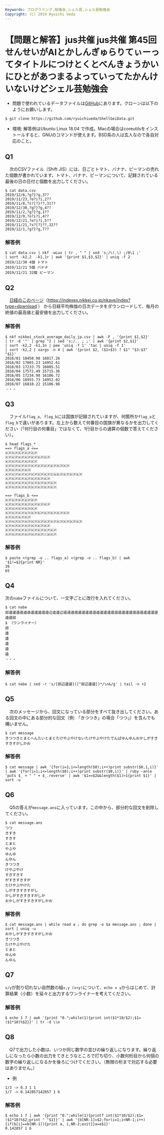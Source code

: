 ```yaml
---
Keywords: プログラミング,勉強会,シェル芸,シェル芸勉強会
Copyright: (C) 2019 Ryuichi Ueda
---
```


# 【問題と解答】jus共催 jus共催 第45回せんせいがAIとかしんぎゅらりてぃーってタイトルにつけとくとべんきょうかいにひとがあつまるよっていってたかんけいないけどシェル芸勉強会

* 問題で使われているデータファイルは[GitHub](https://github.com/ryuichiueda/ShellGeiData/tree/master/vol.45)にあります。クローンは以下のようにお願いします。

```bash
$ git clone https://github.com/ryuichiueda/ShellGeiData.git
```


* 環境: 解答例はUbuntu Linux 18.04 で作成。Macの場合はcoreutilsをインストールすると、GNUのコマンドが使えます。BSD系の人は玄人なので各自対応のこと。

## Q1

　次のCSVファイル（Shift JIS）には、日ごとトマト、バナナ、ピーマンの売れた個数が書かれています。トマト、バナナ、ピーマンについて、記録されている最後の日の日付と個数を出力してください。

```
$ cat data.csv
2019/12/6,?g?}?g,3??
2019/11/23,?o?i?i,2??
2019/11/8,?s?[?}??,31??
2019/12/30,?g?}?g,4??
2019/11/2,?g?}?g,1??
2019/12/9,?o?i?i,4??
2019/12/21,?o?i?i,5??
2019/11/21,?s?[?}??,32??
2019/12/1,?g?}?g,7??
```


### 解答例

```
$ cat data.csv | nkf -wLux | tr , " " | sed 's;/\(.\) ;/0\1 ;'
| sort -k2,2  -k1,1r | awk '{print $1,$3,$2}' | uniq -f 2
2019/12/30 4個 トマト
2019/12/21 5個 バナナ
2019/11/21 32個 ピーマン
```

## Q2

　[日経のこのページ](https://indexes.nikkei.co.jp/nkave/index?type=download)（https://indexes.nikkei.co.jp/nkave/index?type=download ）
から日経平均株価の日次データをダウンロードして、毎月の終値の最高値と最安値を出力してください。


### 解答例

```
$ nkf nikkei_stock_average_daily_jp.csv | awk -F , '{print $1,$2}' 
| tr -d '"' | grep ^2 | sed 's;/.. ; ;' | awk '{print $2,$1}' 
| sort -k2,2 -k1,1n | pee 'uniq -f 1' 'tac | uniq -f 1' 
| sort -k2,2 | xargs -n 4 | awk '{print $2, ($1>$3) ? $1" "$3:$3" "$1}'
2016/01 18450.98 16017.26
2016/02 17865.23 14952.61
2016/03 17233.75 16085.51
2016/04 17572.49 15715.36
2016/05 17234.98 16106.72
2016/06 16955.73 14952.02
2016/07 16810.22 15106.98
・・・
```


## Q3

　ファイル`flag_a, flag_b`には国旗が記録されていますが、何箇所か`flag_a`と`flag_b`で違いがあります。左上から数えて何番目の国旗が異なるかを出力してください（「何行目の何番目」ではなくて、1行目からの通算の個数で答えてください）。


```
$ head flags_*
==> flags_a <==
🇰🇵🇰🇵🇰🇵🇰🇵🇰🇵
🇰🇵🇰🇵🇰🇵🇰🇵🇰🇵🇰🇵🇰🇵
🇰🇵🇰🇵🇰🇵🇰🇵🇰🇵
🇰🇵🇰🇵🇰🇵🇰🇵🇰🇵🇰🇵🇰🇵🇰🇵🇰🇵🇰🇵
🇰🇵🇰🇵🇰🇵🇰🇵
🇰🇵🇰🇵🇰🇵🇰🇵🇰🇵🇰🇵🇰🇵🇨🇳🇰🇵🇰🇵🇰🇵🇰🇵
🇰🇵🇰🇵🇰🇵🇰🇵🇰🇵🇰🇵🇰🇵
🇰🇵🇰🇵🇰🇵🇰🇵🇰🇵🇰🇵🇰🇵🇰🇵
🇰🇵🇰🇵🇰🇵🇰🇵🇰🇵🇰🇵🇰🇵🇰🇵

==> flags_b <==
🇰🇵🇰🇵🇰🇵🇰🇵🇰🇵
🇰🇵🇰🇵🇰🇵🇰🇵🇰🇵🇰🇵🇰🇵
🇰🇵🇰🇵🇰🇵🇰🇵🇰🇵
🇰🇵🇰🇵🇰🇵🇰🇵🇰🇵🇰🇵🇰🇵🇰🇵🇰🇵🇰🇵
🇰🇵🇰🇵🇰🇵🇰🇵
🇰🇵🇰🇵🇰🇵🇰🇵🇰🇵🇰🇵🇰🇵🇰🇵🇰🇵🇰🇵🇰🇵🇰🇵
🇰🇵🇰🇵🇰🇵🇰🇵🇰🇵🇰🇵🇰🇵
🇰🇵🇰🇵🇰🇵🇰🇵🇰🇵🇰🇵🇰🇵🇰🇵
🇰🇵🇰🇵🇰🇵🇰🇵🇰🇵🇰🇵🇮🇲🇰🇵
```

### 解答例

```
$ paste <(grep -o .. flags_a) <(grep -o .. flags_b) | awk '$1!=$2{print NR}'
39
65
```

## Q4 

 次の`nabe`ファイルについて、一文字ごとに改行を入れてください。

```
$ cat nabe
部邊邊󠄓邊󠄓邉邉󠄊邉󠄂邊邊󠄓邊󠄓邉邉󠄆辺邉󠄄邊辺󠄀邉邉󠄈邉󠄊邉󠄌邊邊󠄓邊󠄓邉邉󠄆邉󠄊邊邊󠄓邊󠄓邉邉󠄆邉󠄘邊邊󠄓邊󠄓邉邉󠄆邉󠄕邊邊󠄓邊󠄓邉邉󠄊邉󠄓部
$ （ワンライナー）
部
邊
邊
邊
邉
邉
・・・
```

### 解答例

```
$ cat nabe | sed -r 's/[部辺邊邉]([^部辺邊邉])*/\n&/g' | tail -n +2
```

## Q5

　次のメッセージから、回文になっている部分をすべて抜き出してください。ある回文の中にある部分的な回文（例: 「きつつき」の場合「つつ」）を含んでも構いません。

```
$ cat message
きつつきとまとへんたいとまとたけやぶやけないたけやぶやけたでんぱゆんゆんおかしがすきすきすがしかお
```

### 解答例

```
$ cat message | awk '{for(i=1;i<=length($0);i++)print substr($0,1,i)}' | awk '{for(i=1;i<=length($0);i++)print substr($0,i)}' | ruby -anle 'puts $_ + " " + $_.reverse' | awk '$1==$2&&length($1)>1{print $1}' | sort -u
```

## Q6

　Q5の答えが`message.ans`に入っています。この中から、部分的な回文を削除してください。

```
$ cat message.ans
つつ
きすき
すきす
とまと
やぶや
ゆんゆ
んゆん
きつつき
けやぶやけ
すきすきす
がすきすきすが
たけやぶやけた
しがすきすきすがし
かしがすきすきすがしか
おかしがすきすきすがしかお
```


### 解答例


```
$ cat message.ans | while read a ; do grep -o $a message.ans ; done | sort | uniq -u
おかしがすきすきすがしかお
きつつき
たけやぶやけた
とまと
ゆんゆ
んゆん
```


## Q7

`x/y`が割り切れない自然数の組`x,y (x<y)`について、`echo x y`からはじめて、計算結果（小数）を延々と出力するワンライナーを考えてください。

### 解答例

```
$ echo 1 7 | awk '{print "0.";while(1){print int($1*10/$2);$1=($1*10)%$2}}' | tr -d \\n
```

## Q8

　Q7で出力した小数は、いつか同じ数字の並びの繰り返しになります。繰り返しになったら小数の出力をてきとうなところで打ち切り、小数何桁目から何個の数字の繰り返しになるかを後ろにつけてください。（無限の桁まで対応する必要はありません。）

* 例

```
1/3 -> 0.3 1 1
1/7 -> 0.142857142857 1 6
```

### 解答例

```
$ echo 1 7 | awk '{print "0.";while(1){printf int($1*10/$2);$1=($1*10)%$2;print " "$1}}' | awk '{b[NR-1]=$2;for(i=1;i<NR-1;i++){if(b[i]==b[NR-1]){print a, i,NR-2;exit}}a=a$1}'
0.142857 1 6
```
